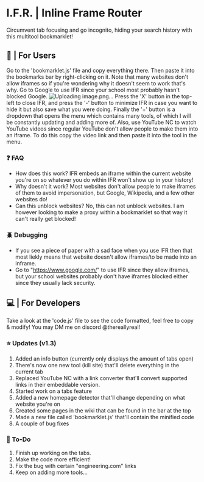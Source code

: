 # I.F.R. | Inline Frame Router
Circumvent tab focusing and go incognito, hiding your search history with this multitool bookmarklet! <br>

## 👋 | For Users
Go to the 'bookmarklet.js' file and copy everything there. Then paste it into the bookmarks bar by right-clicking on it. Note that many websites don't allow iframes so if you're wondering why it doesn't seem to work that's why. Go to Google to use IFR since your school most probably hasn't blocked Google.
![Uploading image.png…]()
Press the 'X' button in the top-left to close IFR, and press the '-' button to minimize IFR in case you want to hide it but also save what you were doing. Finally the '+' button is a dropdown that opens the menu which contains many tools, of which I will be constantly updating and adding more of. Also, use YouTube NC to watch YouTube videos since regular YouTube don't allow people to make them into an iframe. To do this copy the video link and then paste it into the tool in the menu.

### ❓ FAQ
* How does this work? IFR embeds an iframe within the current website you're on so whatever you do within IFR won't show up in your history!
* Why doesn't it work? Most websites don't allow people to make iframes of them to avoid impersonation, but Google, Wikipedia, and a few other websites do!
* Can this unblock websites? No, this can not unblock websites. I am however looking to make a proxy within a bookmarklet so that way it can't really get blocked!

### 🪲 Debugging
* If you see a piece of paper with a sad face when you use IFR then that most liekly means that website doesn't allow iframes/to be made into an inframe.
* Go to "https://www.google.com/" to use IFR since they allow iframes, but your school websites probably don't have iframes blocked either since they usually lack security.

## 💻 | For Developers 
Take a look at the 'code.js' file to see the code formatted, feel free to copy & modify! You may DM me on discord @thereallyreal!

### ⭐ Updates (v1.3)
1. Added an info button (currently only displays the amount of tabs open)
2. There's now one new tool (kill site) that'll delete everything in the current tab
3. Replaced YouTube NC with a link converter that'll convert supported links in their embeddable version.
4. Started work on a tabs feature
5. Added a new homepage detector that'll change depending on what website you're on
6. Created some pages in the wiki that can be found in the bar at the top
7. Made a new file called 'bookmarklet.js' that'll contain the minified code
8. A couple of bug fixes

### 📝 To-Do
1. Finish up working on the tabs.
2. Make the code more efficient!
3. Fix the bug with certain "engineering.com" links
4. Keep on adding more tools...

